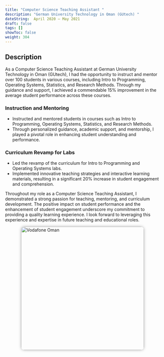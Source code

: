 ```yaml
---
title: "Computer Science Teaching Assistant "
description: "German University Technology in Oman (GUtech) "
dateString:  April 2020 – May 2021
draft: false
tags: []
showToc: false
weight: 304
--- 
```

## Description

As a Computer Science Teaching Assistant at German University Technology in Oman (GUtech), I had the opportunity to instruct and mentor over 100 students in various courses, including Intro to Programming, Operating Systems, Statistics, and Research Methods. Through my guidance and support, I achieved a commendable 15% improvement in the average student performance across these courses.

### Instruction and Mentoring

- Instructed and mentored students in courses such as Intro to Programming, Operating Systems, Statistics, and Research Methods.
- Through personalized guidance, academic support, and mentorship, I played a pivotal role in enhancing student understanding and performance.

### Curriculum Revamp for Labs

- Led the revamp of the curriculum for Intro to Programming and Operating Systems labs.
- Implemented innovative teaching strategies and interactive learning materials, resulting in a significant 20% increase in student engagement and comprehension.

Throughout my role as a Computer Science Teaching Assistant, I demonstrated a strong passion for teaching, mentoring, and curriculum development. The positive impact on student performance and the enhancement of student engagement underscore my commitment to providing a quality learning experience. I look forward to leveraging this experience and expertise in future teaching and educational roles.


<img src="/experience/origin-health/gu.jpeg" alt="Vodafone Oman" style="width:400px; height:400px; display:block; margin:auto; border-radius: 10px; box-shadow: 0 0 10px rgba(0, 0, 0, 0.3);">